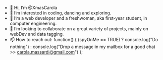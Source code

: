 - 👋 Hi, I’m @XmasCarola
- 👀 I’m interested in coding, dancing and exploring.
- 🌱 I’m a web developer and a freshwoman, aka first-year student, in computer engineering.
- 💞️ I’m looking to collaborate on a great variety of projects, mainly on webDev and data tagging.
- 📫 How to reach out: function() { (spyOnMe == TRUE) ? console.log("Do nothing") : console.log("Drop a message in my mailbox for a good chat >> carola.massardi@gmail.com") };

<!---
XmasCarola/XmasCarola is a ✨ special ✨ repository because its `README.md` (this file) appears on your GitHub profile.
You can click the Preview link to take a look at your changes.
--->
